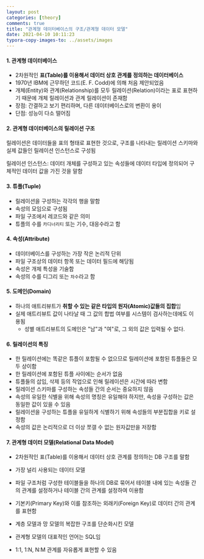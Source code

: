 ```yaml
---
layout: post
categories: [theory]
comments: true
title: "관계형 데이터베이스의 구조/관계형 데이터 모델"
date: 2021-04-10 10:11:23
typora-copy-images-to: ../assets/images
---
```


#### 1. 관계형 데이터베이스

- 2차원적인 **표(Table)를 이용해서 데이터 상호 관계를 정의하는 데이터베이스**
- 1970년 IBM에 근무하던 코드(E. F. Codd)에 의해 처음 제안되었음
- 개체(Entity)와 관계(Relationship)를 모두 릴레이션(Relation)이라는 표로 표현하기 때문에 개체 릴레이션과 관계 릴레이션이 존재함
- 장점: 간결하고 보기 편리하며, 다른 데이터베이스로의 변환이 용이
- 단점: 성능이 다소 떨어짐

#### 2. 관계형 데이터베이스의 릴레이션 구조

릴레이션은 데이터들을 표의 형태로 표현한 것으로, 구조를 나타내는 릴레이션 스키마와 실제 값들인 릴레이션 인스턴스로 구성됨

릴레이션 인스턴스: 데이터 개체를 구성하고 있는 속성들에 데이터 타입에 정의되어 구체적인 데이터 값을 가진 것을 말함

#### 3. 튜플(Tuple)

- 릴레이션을 구성하는 각각의 행을 말함
- 속성의 모임으로 구성됨
- 파일 구조에서 레코드와 같은 의미
- 튜플의 수를 `카디너리티` 또는 기수, 대응수라고 함

#### 4. 속성(Attribute)

- 데이터베이스를 구성하는 가장 작은 논리적 단위
- 파일 구조상의 데이터 항목 또는 데이터 필드에 해당됨
- 속성은 개체 특성을 기술함
- 속성의 수를 디그리 또는 `차수`라고 함

#### 5. 도메인(Domain)

- 하나의 애트리뷰트가 **취할 수 있는 같은 타입의 원자(Atomic)값들의 집합**임
- 실제 애트리뷰트 값이 나타날 때 그 값의 합법 여부를 시스템이 검사하는데에도 이용됨
  - 성별 애트리뷰트의 도메인은 "남"과 "여"로, 그 외의 값은 입력될 수 없다.

#### 6. 릴레이션의 특징

- 한 릴레이션에는 똑같은 튜플이 포함될 수 없으므로 릴레이션에 포함된 튜플들은 모두 상이함
- 한 릴레이션에 포함된 튜플 사이에는 순서가 없음
- 튜플들의 삽입, 삭제 등의 작업으로 인해 릴레이션은 시간에 따라 변함
- 릴레이션 스키마를 구성하는 속성들 간의 순서는 중요하지 않음
- 속성의 유일한 식별을 위해 속성의 명칭은 유일해야 하지만, 속성을 구성하는 값은 동일한 값이 있을 수 있음
- 릴레이션을 구성하는 튜플을 유일하게 식별하기 위해 속성들의 부분집합을 키로 설정함
- 속성의 값은 논리적으로 더 이상 쪼갤 수 없는 원자값만을 저장함

#### 7. 관계형 데이터 모델(Relational Data Model)

- 2차원적인 표(Table)를 이용해서 데이터 상호 관계를 정의하는 DB 구조를 말함

- 가장 널리 사용되는 데이터 모델

- 파일 구조처럼 구성한 테이블들을 하나의 DB로 묶어서 테이블 내에 있는 속성들 간의 관계를 설정하거나 테이블 간의 관계를 설정하여 이용함

- 기본키(Primary Key)와 이를 참조하는 외래키(Foreign Key)로 데이터 간의 관계를 표현함

- 계층 모델과 망 모델의 복잡한 구조를 단순화시킨 모델

- 관계형 모델의 대표적인 언어는 SQL임

- 1:1, 1:N, N:M 관계를 자유롭게 표현할 수 있음

  

